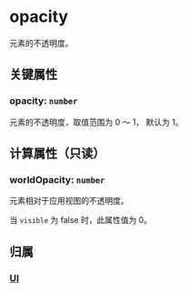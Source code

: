 # opacity

元素的不透明度。

## 关键属性

### opacity: `number`

元素的不透明度，取值范围为 0 ～ 1， 默认为 1。

## 计算属性（只读）

### worldOpacity: `number`

元素相对于应用视图的不透明度。

当 `visible` 为 false 时，此属性值为 0。

## 归属

### [UI](/reference/display/UI.md)
